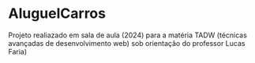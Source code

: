 # AluguelCarros
Projeto realiazado em sala de aula (2024) para a matéria TADW (técnicas avançadas de desenvolvimento web) sob orientação do professor Lucas Faria)
